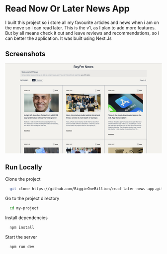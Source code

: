 
# Read Now Or Later News App 

I built this project so i store all my favourite articles and news when i am on the move so i can read later. This is the v1, as I plan to add more features. But by all means check it out and leave reviews and recommendations, so i can better the application. It was built using Next.Js













## Screenshots

![App Screenshot](/public/news-app.png)


## Run Locally

Clone the project

```bash
  git clone https://github.com/BiggieOneBillion/read-later-news-app.git
```

Go to the project directory

```bash
  cd my-project
```

Install dependencies

```bash
  npm install
```

Start the server

```bash
  npm run dev
```


